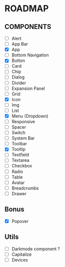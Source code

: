 # ROADMAP

## COMPONENTS

- [ ] Alert
- [ ] App Bar
- [x] App
- [ ] Bottom Navigation
- [x] Button
- [ ] Card
- [ ] Chip
- [ ] Dialog
- [ ] Divider
- [ ] Expansion Panel
- [ ] Grid
- [x] Icon
- [ ] Img
- [ ] List
- [x] Menu (Dropdown)
- [ ] Responsive
- [ ] Spacer
- [ ] Switch
- [ ] System Bar
- [ ] Toolbar
- [x] Tooltip
- [ ] Textfield
- [ ] Textarea
- [ ] Checkbox
- [ ] Radio
- [ ] Table
- [ ] Avatar
- [ ] Breadcrumbs
- [ ] Drawer

## Bonus

- [x] Popover

## Utils

- [ ] Darkmode component ?
- [ ] Capitalize
- [ ] Devices
